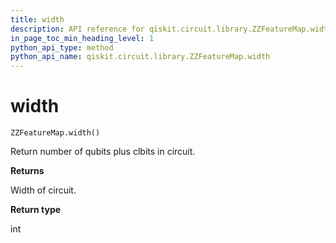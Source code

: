 ```yaml
---
title: width
description: API reference for qiskit.circuit.library.ZZFeatureMap.width
in_page_toc_min_heading_level: 1
python_api_type: method
python_api_name: qiskit.circuit.library.ZZFeatureMap.width
---
```


# width

<span id="qiskit.circuit.library.ZZFeatureMap.width" />

`ZZFeatureMap.width()`

Return number of qubits plus clbits in circuit.

**Returns**

Width of circuit.

**Return type**

int

